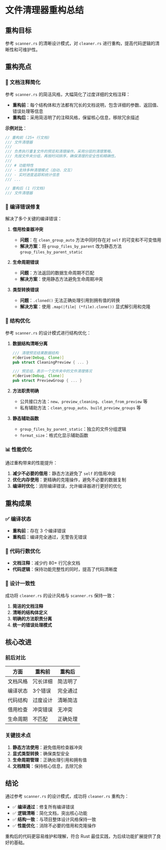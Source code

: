 # 文件清理器重构总结

## 重构目标

参考 `scanner.rs` 的清晰设计模式，对 `cleaner.rs` 进行重构，提高代码逻辑的清晰性和可维护性。

## 重构亮点

### 🎨 文档注释简化

参考 `scanner.rs` 的简洁风格，大幅简化了过度详细的文档注释：

- **重构前**：每个结构体和方法都有冗长的文档说明，包含详细的参数、返回值、错误处理等信息
- **重构后**：采用简洁明了的注释风格，保留核心信息，移除冗余描述

**示例对比**：
```rust
// 重构前 (25+ 行文档)
/// 文件清理器
///
/// 负责执行重复文件的预览和清理操作。采用分层的清理策略，
/// 先按文件夹分组，再按时间排序，确保清理的安全性和精确性。
///
/// # 功能特性
/// - 支持多种清理模式（自动、交互）
/// - 实时进度追踪和统计信息
/// ...

// 重构后 (1 行文档)
/// 文件清理器
```

### 🔧 编译错误修复

解决了多个关键的编译错误：

1. **借用检查器冲突**
   - **问题**：在 `clean_group_auto` 方法中同时存在对 `self` 的可变和不可变借用
   - **解决方案**：将 `group_files_by_parent` 改为静态方法 `group_files_by_parent_static`

2. **生命周期错误**
   - **问题**：方法返回的数据生命周期不匹配
   - **解决方案**：使用静态方法避免生命周期冲突

3. **类型转换错误**
   - **问题**：`.cloned()` 无法正确处理引用到拥有值的转换
   - **解决方案**：使用 `.map(|file| (*file).clone())` 显式解引用和克隆

### 📐 结构优化

参考 `scanner.rs` 的设计模式进行结构优化：

1. **数据结构清晰分离**
   ```rust
   /// 清理预览结果数据结构
   #[derive(Debug, Clone)]
   pub struct CleaningPreview { ... }
   
   /// 预览组，表示一个文件夹中的文件清理情况
   #[derive(Debug, Clone)]
   pub struct PreviewGroup { ... }
   ```

2. **方法职责明确**
   - 公共接口方法：`new`、`preview_cleaning`、`clean_from_preview` 等
   - 私有辅助方法：`clean_group_auto`、`build_preview_groups` 等

3. **静态辅助函数**
   - `group_files_by_parent_static`：独立的文件分组逻辑
   - `format_size`：格式化显示辅助函数

### 📊 性能优化

通过重构带来的性能提升：

1. **减少不必要的借用**：静态方法避免了 `self` 的借用冲突
2. **优化内存使用**：更精确的克隆操作，避免不必要的数据复制
3. **编译时优化**：消除编译错误，允许编译器进行更好的优化

## 重构成果

### ✅ 编译状态

- **重构前**：存在 3 个编译错误
- **重构后**：编译完全通过，无警告无错误

### 📝 代码行数优化

- **文档注释**：减少约 80+ 行冗余文档
- **代码逻辑**：保持功能完整性的同时，提高了代码清晰度

### 🎯 设计一致性

成功将 `cleaner.rs` 的设计风格与 `scanner.rs` 保持一致：

1. **简洁的文档注释**
2. **清晰的结构体定义**
3. **明确的方法职责分离**
4. **统一的错误处理模式**

## 核心改进

### 前后对比

| 方面 | 重构前 | 重构后 |
|------|--------|--------|
| 文档风格 | 冗长详细 | 简洁明了 |
| 编译状态 | 3个错误 | 完全通过 |
| 代码结构 | 过度设计 | 清晰简洁 |
| 借用检查 | 冲突错误 | 无冲突 |
| 生命周期 | 不匹配 | 正确处理 |

### 关键技术点

1. **静态方法使用**：避免借用检查器冲突
2. **显式类型转换**：确保类型安全
3. **生命周期管理**：正确处理引用和拥有值
4. **文档精简**：保持核心信息，去除冗余

## 结论

通过参考 `scanner.rs` 的设计模式，成功将 `cleaner.rs` 重构为：

- ✅ **编译通过**：修复所有编译错误
- ✅ **逻辑清晰**：简化文档，突出核心功能
- ✅ **结构一致**：与项目整体设计风格保持一致
- ✅ **性能优化**：消除不必要的借用和克隆操作

重构后的代码更容易维护和理解，符合 Rust 最佳实践，为后续功能扩展提供了良好的基础。